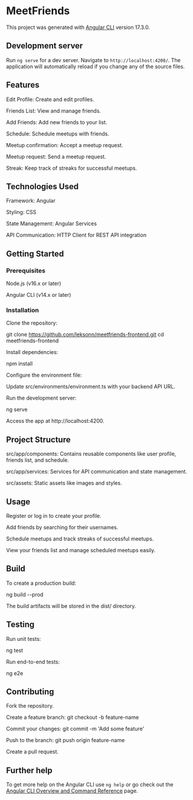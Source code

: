 # MeetFriends

This project was generated with [Angular CLI](https://github.com/angular/angular-cli) version 17.3.0.

## Development server

Run `ng serve` for a dev server. Navigate to `http://localhost:4200/`. The application will automatically reload if you change any of the source files.

## Features

Edit Profile: Create and edit profiles.

Friends List: View and manage friends.

Add Friends: Add new friends to your list.

Schedule: Schedule meetups with friends.

Meetup confirmation: Accept a meetup request.

Meetup request: Send a meetup request.

Streak: Keep track of streaks for successful meetups.

## Technologies Used

Framework: Angular

Styling: CSS

State Management: Angular Services

API Communication: HTTP Client for REST API integration

## Getting Started

### Prerequisites

Node.js (v16.x or later)

Angular CLI (v14.x or later)

### Installation

Clone the repository:

git clone https://github.com/leksonn/meetfriends-frontend.git
cd meetfriends-frontend

Install dependencies:

npm install

Configure the environment file:

Update src/environments/environment.ts with your backend API URL.

Run the development server:

ng serve

Access the app at http://localhost:4200.

## Project Structure

src/app/components: Contains reusable components like user profile, friends list, and schedule.

src/app/services: Services for API communication and state management.

src/assets: Static assets like images and styles.

## Usage

Register or log in to create your profile.

Add friends by searching for their usernames.

Schedule meetups and track streaks of successful meetups.

View your friends list and manage scheduled meetups easily.

## Build

To create a production build:

ng build --prod

The build artifacts will be stored in the dist/ directory.

## Testing

Run unit tests:

ng test

Run end-to-end tests:

ng e2e

## Contributing

Fork the repository.

Create a feature branch: git checkout -b feature-name

Commit your changes: git commit -m 'Add some feature'

Push to the branch: git push origin feature-name

Create a pull request.

## Further help

To get more help on the Angular CLI use `ng help` or go check out the [Angular CLI Overview and Command Reference](https://angular.io/cli) page.

